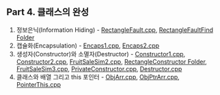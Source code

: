 ## Part 4. 클래스의 완성
1) 정보은닉(Information Hiding) - [RectangleFault.cpp](https://github.com/je-s0n/cpp-playground/blob/main/cp4/RectangleFault.cpp), [RectangleFaultFind Folder](https://github.com/je-s0n/cpp-playground/tree/main/cp4/RectangleFaultFind)
2) 캡슐화(Encapsulation) - [Encaps1.cpp](https://github.com/je-s0n/cpp-playground/blob/main/cp4/Encaps1.cpp), [Encaps2.cpp](https://github.com/je-s0n/cpp-playground/blob/main/cp4/Encaps2.cpp)
3) 생성자(Constructor)와 소멸자(Destructor) - [Constructor1.cpp](https://github.com/je-s0n/cpp-playground/blob/main/cp4/Constructor1.cpp), [Constructor2.cpp](https://github.com/je-s0n/cpp-playground/blob/main/cp4/Constructor2.cpp), [FruitSaleSim2.cpp](https://github.com/je-s0n/cpp-playground/blob/main/cp4/FruitSaleSim2.cpp), [RectangleConstructor Folder](https://github.com/je-s0n/cpp-playground/tree/main/cp4/RectangleConstructor), [FruitSaleSim3.cpp](https://github.com/je-s0n/cpp-playground/blob/main/cp4/FruitSaleSim3.cpp), [PrivateConstructor.cpp](https://github.com/je-s0n/cpp-playground/blob/main/cp4/PrivateConstructor.cpp), [Destructor.cpp](https://github.com/je-s0n/cpp-playground/blob/main/cp4/Destructor.cpp)
4) 클래스와 배열 그리고 this 포인터 - [ObjArr.cpp](https://github.com/je-s0n/cpp-playground/blob/main/cp4/ObjArr.cpp), [ObjPtrArr.cpp](https://github.com/je-s0n/cpp-playground/blob/main/cp4/ObjPtrArr.cpp), [PointerThis.cpp](https://github.com/je-s0n/cpp-playground/blob/main/cp4/PointerThis.cpp)
